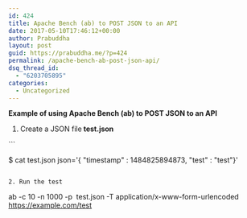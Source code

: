 ```yaml
---
id: 424
title: Apache Bench (ab) to POST JSON to an API
date: 2017-05-10T17:46:12+00:00
author: Prabuddha
layout: post
guid: https://prabuddha.me/?p=424
permalink: /apache-bench-ab-post-json-api/
dsq_thread_id:
  - "6203705895"
categories:
  - Uncategorized
---
```

<strong>Example of using Apache Bench (ab) to POST JSON to an API</strong>
<ol>
 	<li>Create a JSON file<strong> test.json</strong></li>
</ol>
```

$ cat test.json
json='{ "timestamp" : 1484825894873, "test" : "test"}'

```

2. Run the test
```

ab -c 10 -n 1000 -p  test.json -T application/x-www-form-urlencoded  https://example.com/test

```